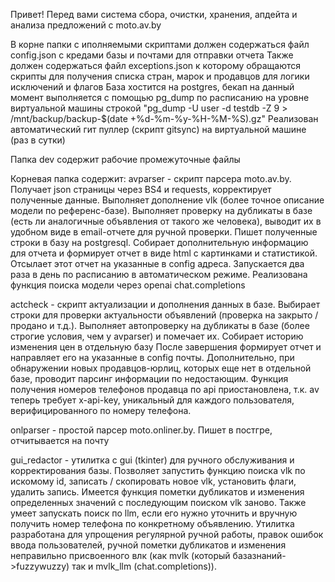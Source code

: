 Привет!
Перед вами система сбора, очистки, хранения, апдейта и анализа предложений с moto.av.by

В корне папки с иполняемыми скриптами должен содержаться файл config.json с кредами базы и почтами для отправки отчета
Также должен содержаться файл exceptions.json к которому обращаются скрипты для получения списка стран, марок и продавцов для логики исключений и флагов
База хостится на postgres, бекап на данный момент выполняется с помощью pg_dump по расписанию на уровне виртуальной машины строкой "pg_dump -U user -d testdb -Z 9 > /mnt/backup/backup-$(date +%d-%m-%y-%H-%M-%S).gz"
Реализован автоматический гит пуллер (скрипт gitsync) на виртуальной машине (раз в сутки)

Папка dev содержит рабочие промежуточные файлы

Корневая папка содержит:
avparser - скрипт парсера moto.av.by. Получает json страницы через BS4 и requests, корректирует полученные данные. Выполняет дополнение vlk (более точное описание модели по референс-базе). Выполняет проверку на дубликаты в базе (есть ли аналогичные объявления от такого же человека), выводит их в удобном виде в email-отчете для ручной проверки. Пишет полученные строки в базу на postgresql. Собирает дополнительную информацию для отчета и формирует отчет в виде html с картинками и статистикой. Отсылает этот отчет на указанные в config адреса. Запускается два раза в день по расписанию в автоматическом режиме. Реализована функция поиска модели через openai chat.completions

actcheck - скрипт актуализации и дополнения данных в базе. Выбирает строки для проверки актуальности объявлений (проверка на закрыто / продано и т.д.). Выполняет автопроверку на дубликаты в базе (более строгие условия, чем у avparser) и помечает их. Собирает историю изменения цен в отдельную базу
После завершения формирует отчет и направляет его на указанные в config почты.
Дополнительно, при обнаружении новых продавцов-юрлиц, которых еще нет в отдельной базе, проводит парсинг информации по недостающим.
Функция получения номеров телефонов продавца по api приостановлена, т.к. av теперь требует x-api-key, уникальный для каждого пользователя, верифицированного по номеру телефона.

onlparser - простой парсер moto.onliner.by. Пишет в постгре, отчитывается на почту

gui_redactor - утилитка с gui (tkinter) для ручного обслуживания и корректирования базы. Позволяет запустить функцию поиска vlk по искомому id, записать / скопировать новое vlk, установить флаги, удалить запись. Имеется функция пометки дубликатов и изменения определенных значений с последующим поиском vlk заново. Также умеет запускать поиск по llm, если его нужно уточнить и вручную получить номер телефона по конкретному объявлению. Утилитка разработана для упрощения регулярной ручной работы, правок ошибок ввода пользователей, ручной пометки дубликатов и изменения неправильно присвоенного влк (как mvlk (который базазнаний->fuzzywuzzy) так и mvlk_llm (chat.completions)).




